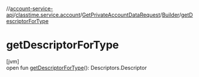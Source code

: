 //[account-service-api](../../../../index.md)/[classtime.service.account](../../index.md)/[GetPrivateAccountDataRequest](../index.md)/[Builder](index.md)/[getDescriptorForType](get-descriptor-for-type.md)

# getDescriptorForType

[jvm]\
open fun [getDescriptorForType](get-descriptor-for-type.md)(): Descriptors.Descriptor
